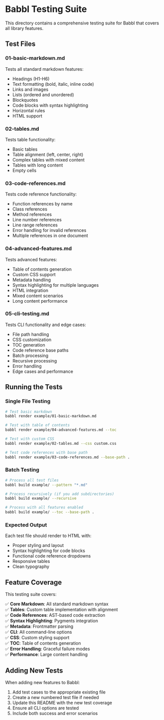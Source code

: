 # Babbl Testing Suite

This directory contains a comprehensive testing suite for Babbl that covers all library features.

## Test Files

### 01-basic-markdown.md
Tests all standard markdown features:
- Headings (H1-H6)
- Text formatting (bold, italic, inline code)
- Links and images
- Lists (ordered and unordered)
- Blockquotes
- Code blocks with syntax highlighting
- Horizontal rules
- HTML support

### 02-tables.md
Tests table functionality:
- Basic tables
- Table alignment (left, center, right)
- Complex tables with mixed content
- Tables with long content
- Empty cells

### 03-code-references.md
Tests code reference functionality:
- Function references by name
- Class references
- Method references
- Line number references
- Line range references
- Error handling for invalid references
- Multiple references in one document

### 04-advanced-features.md
Tests advanced features:
- Table of contents generation
- Custom CSS support
- Metadata handling
- Syntax highlighting for multiple languages
- HTML integration
- Mixed content scenarios
- Long content performance

### 05-cli-testing.md
Tests CLI functionality and edge cases:
- File path handling
- CSS customization
- TOC generation
- Code reference base paths
- Batch processing
- Recursive processing
- Error handling
- Edge cases and performance

## Running the Tests

### Single File Testing
```bash
# Test basic markdown
babbl render example/01-basic-markdown.md

# Test with table of contents
babbl render example/04-advanced-features.md --toc

# Test with custom CSS
babbl render example/02-tables.md --css custom.css

# Test code references with base path
babbl render example/03-code-references.md --base-path .
```

### Batch Testing
```bash
# Process all test files
babbl build example/ --pattern "*.md"

# Process recursively (if you add subdirectories)
babbl build example/ --recursive

# Process with all features enabled
babbl build example/ --toc --base-path .
```

### Expected Output
Each test file should render to HTML with:
- Proper styling and layout
- Syntax highlighting for code blocks
- Functional code reference dropdowns
- Responsive tables
- Clean typography

## Feature Coverage

This testing suite covers:

✅ **Core Markdown**: All standard markdown syntax  
✅ **Tables**: Custom table implementation with alignment  
✅ **Code References**: AST-based code extraction  
✅ **Syntax Highlighting**: Pygments integration  
✅ **Metadata**: Frontmatter parsing  
✅ **CLI**: All command-line options  
✅ **CSS**: Custom styling support  
✅ **TOC**: Table of contents generation  
✅ **Error Handling**: Graceful failure modes  
✅ **Performance**: Large content handling  

## Adding New Tests

When adding new features to Babbl:

1. Add test cases to the appropriate existing file
2. Create a new numbered test file if needed
3. Update this README with the new test coverage
4. Ensure all CLI options are tested
5. Include both success and error scenarios 